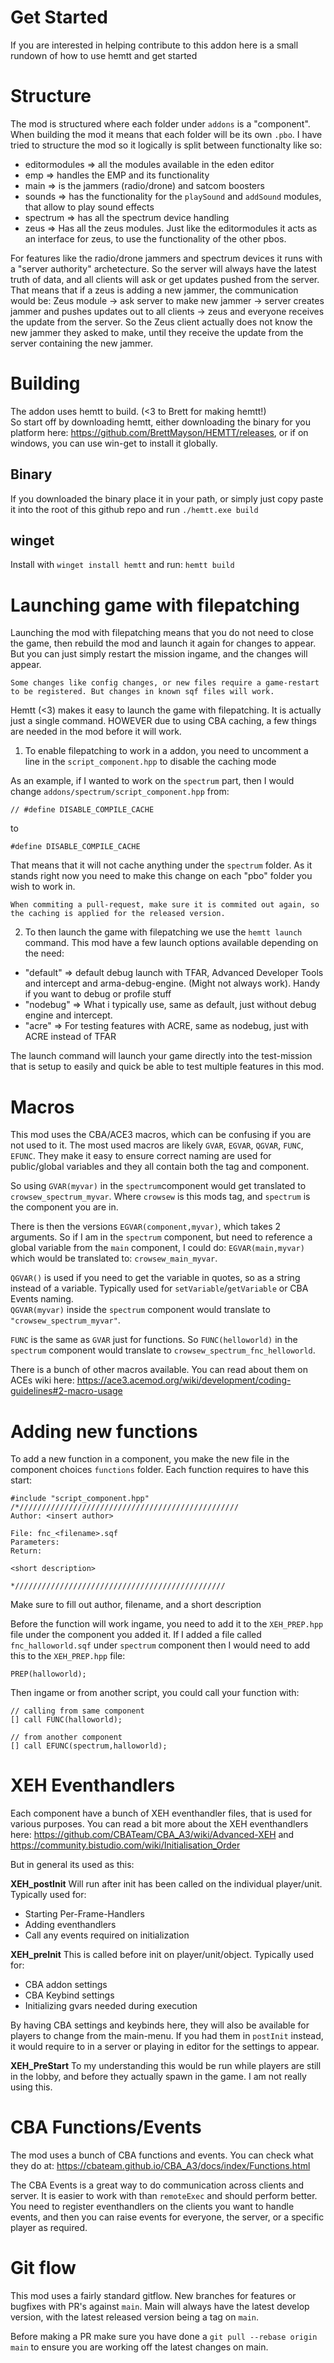 # Get Started
If you are interested in helping contribute to this addon here is a small rundown of how to use hemtt and get started

# Structure
The mod is structured where each folder under ``addons`` is a "component". When building the mod it means that each folder will be its own ``.pbo``. I have tried to structure the mod so it logically is split between functionalty like so:

- editormodules => all the modules available in the eden editor
- emp => handles the EMP and its functionality
- main => is the jammers (radio/drone) and satcom boosters
- sounds => has the functionality for the ``playSound`` and ``addSound`` modules, that allow to play sound effects
- spectrum => has all the spectrum device handling
- zeus => Has all the zeus modules. Just like the editormodules it acts as an interface for zeus, to use the functionality of the other pbos. 

For features like the radio/drone jammers and spectrum devices it runs with a "server authority" archetecture. So the server will always have the latest truth of data, and all clients will ask or get updates pushed from the server. That means that if a zeus is adding a new jammer, the communication would be:
Zeus module -> ask server to make new jammer -> server creates jammer and pushes updates out to all clients -> zeus and everyone receives the update from the server. 
So the Zeus client actually does not know the new jammer they asked to make, until they receive the update from the server containing the new jammer. 

# Building
The addon uses hemtt to build. (<3 to Brett for making hemtt!)  
So start off by downloading hemtt, either downloading the binary for you platform here: https://github.com/BrettMayson/HEMTT/releases, or if on windows, you can use win-get to install it globally.   
## Binary
If you downloaded the binary place it in your path, or simply just copy paste it into the root of this github repo and run ``./hemtt.exe build``
## winget
Install with ``winget install hemtt`` and run: ``hemtt build`` 

# Launching game with filepatching
Launching the mod with filepatching means that you do not need to close the game, then rebuild the mod and launch it again for changes to appear. But you can just simply restart the mission ingame, and the changes will appear. 

```admonish warning
Some changes like config changes, or new files require a game-restart to be registered. But changes in known sqf files will work. 
```

Hemtt (<3) makes it easy to launch the game with filepatching. It is actually just a single command. HOWEVER due to using CBA caching, a few things are needed in the mod before it will work. 

1. To enable filepatching to work in a addon, you need to uncomment a line in the ``script_component.hpp`` to disable the caching mode

As an example, if I wanted to work on the ``spectrum`` part, then I would change ``addons/spectrum/script_component.hpp`` from:
```sqf
// #define DISABLE_COMPILE_CACHE
```
to 
```sqf
#define DISABLE_COMPILE_CACHE
```

That means that it will not cache anything under the ``spectrum`` folder. As it stands right now you need to make this change on each "pbo" folder you wish to work in. 

```admonish info
When commiting a pull-request, make sure it is commited out again, so the caching is applied for the released version. 
```

2. To then launch the game with filepatching we use the ``hemtt launch`` command. This mod have a few launch options available depending on the need:

- "default" => default debug launch with TFAR, Advanced Developer Tools and intercept and arma-debug-engine. (Might not always work). Handy if you want to debug or profile stuff
- "nodebug" => What i typically use, same as default, just without debug engine and intercept.
- "acre" => For testing features with ACRE, same as nodebug, just with ACRE instead of TFAR

The launch command will launch your game directly into the test-mission that is setup to easily and quick be able to test multiple features in this mod. 

# Macros
This mod uses the CBA/ACE3 macros, which can be confusing if you are not used to it. The most used macros are likely ``GVAR``, ``EGVAR``, ``QGVAR``, ``FUNC``, ``EFUNC``. They make it easy to ensure correct naming are used for public/global variables and they all contain both the tag and component.   

So using ``GVAR(myvar)`` in the ``spectrum``component would get translated to ``crowsew_spectrum_myvar``. Where ``crowsew`` is this mods tag, and ``spectrum`` is the component you are in. 

There is then the versions ``EGVAR(component,myvar)``, which takes 2 arguments. So if I am in the ``spectrum`` component, but need to reference a global variable from the ``main`` component, I could do: ``EGVAR(main,myvar)`` which would be translated to: ``crowsew_main_myvar``.   

``QGVAR()`` is used if you need to get the variable in quotes, so as a string instead of a variable. Typically used for ``setVariable``/``getVariable`` or CBA Events naming.   
``QGVAR(myvar)`` inside the ``spectrum`` component would translate to ``"crowsew_spectrum_myvar"``. 

``FUNC`` is the same as ``GVAR`` just for functions. So ``FUNC(helloworld)`` in the ``spectrum`` component would translate to ``crowsew_spectrum_fnc_helloworld``.

There is a bunch of other macros available. You can read about them on ACEs wiki here: https://ace3.acemod.org/wiki/development/coding-guidelines#2-macro-usage 

# Adding new functions
To add a new function in a component, you make the new file in the component choices ``functions`` folder. Each function requires to have this start:
```sqf
#include "script_component.hpp"
/*/////////////////////////////////////////////////
Author: <insert author>
			   
File: fnc_<filename>.sqf
Parameters: 
Return: 

<short description>

*///////////////////////////////////////////////
```
Make sure to fill out author, filename, and a short description

Before the function will work ingame, you need to add it to the ``XEH_PREP.hpp`` file under the component you added it. If I added a file called ``fnc_halloworld.sqf`` under ``spectrum`` component then I would need to add this to the ``XEH_PREP.hpp`` file:
```sqf
PREP(halloworld);
```

Then ingame or from another script, you could call your function with:
```sqf
// calling from same component
[] call FUNC(halloworld);

// from another component
[] call EFUNC(spectrum,halloworld);
```

# XEH Eventhandlers
Each component have a bunch of XEH eventhandler files, that is used for various purposes. You can read a bit more about the XEH eventhandlers here: https://github.com/CBATeam/CBA_A3/wiki/Advanced-XEH and https://community.bistudio.com/wiki/Initialisation_Order 

But in general its used as this:

**XEH_postInit**
Will run after init has been called on the individual player/unit. Typically used for:
- Starting Per-Frame-Handlers
- Adding eventhandlers
- Call any events required on initialization

**XEH_preInit**
This is called before init on player/unit/object. Typically used for:
- CBA addon settings
- CBA Keybind settings
- Initializing gvars needed during execution

By having CBA settings and keybinds here, they will also be available for players to change from the main-menu. If you had them in ``postInit`` instead, it would require to in a server or playing in editor for the settings to appear. 

**XEH_PreStart**
To my understanding this would be run while players are still in the lobby, and before they actually spawn in the game. I am not really using this. 

# CBA Functions/Events
The mod uses a bunch of CBA functions and events. You can check what they do at: https://cbateam.github.io/CBA_A3/docs/index/Functions.html 

The CBA Events is a great way to do communication across clients and server. It is easier to work with than ``remoteExec`` and should perform better. You need to register eventhandlers on the clients you want to handle events, and then you can raise events for everyone, the server, or a specific player as required. 


# Git flow
This mod uses a fairly standard gitflow. New branches for features or bugfixes with PR's against ``main``. Main will always have the latest develop version, with the latest released version being a tag on ``main``. 

Before making a PR make sure you have done a ``git pull --rebase origin main`` to ensure you are working off the latest changes on main. 